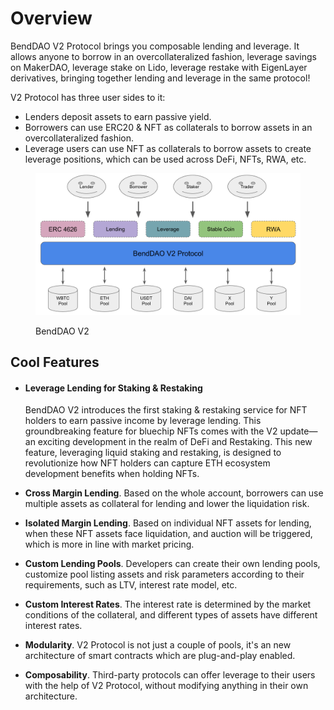 # Overview

BendDAO V2 Protocol brings you composable lending and leverage. It allows anyone to borrow in an overcollateralized fashion, leverage savings on MakerDAO, leverage stake on Lido, leverage restake with EigenLayer derivatives, bringing together lending and leverage in the same protocol!

V2 Protocol has three user sides to it:

* Lenders deposit assets to earn passive yield.
* Borrowers can use ERC20 & NFT as collaterals to borrow assets in an overcollateralized fashion.
* Leverage users can use NFT as collaterals to borrow assets to create leverage positions, which can be used across DeFi, NFTs, RWA, etc.

<figure><img src=".gitbook/assets/image (1).png" alt=""><figcaption><p>BendDAO V2</p></figcaption></figure>

## Cool Features

*   #### **Leverage Lending for Staking & Restaking**

    BendDAO V2 introduces the first staking & restaking service for NFT holders to earn passive income by leverage lending. This groundbreaking feature for bluechip NFTs comes with the V2 update—an exciting development in the realm of DeFi and Restaking. This new feature, leveraging liquid staking and restaking, is designed to revolutionize how NFT holders can capture ETH ecosystem development benefits when holding NFTs.
* **Cross Margin Lending**. Based on the whole account, borrowers can use multiple assets as collateral for lending and lower the liquidation risk.
* **Isolated Margin Lending**. Based on individual NFT assets for lending, when these NFT assets face liquidation, and auction will be triggered, which is more in line with market pricing.
* **Custom Lending Pools**. Developers can create their own lending pools, customize pool listing assets and risk parameters according to their requirements, such as LTV, interest rate model, etc.
* **Custom Interest Rates**. The interest rate is determined by the market conditions of the collateral, and different types of assets have different interest rates.
* **Modularity**. V2 Protocol is not just a couple of pools, it's an new architecture of smart contracts which are plug-and-play enabled.
* **Composability**. Third-party protocols can offer leverage to their users with the help of V2 Protocol, without modifying anything in their own architecture.

